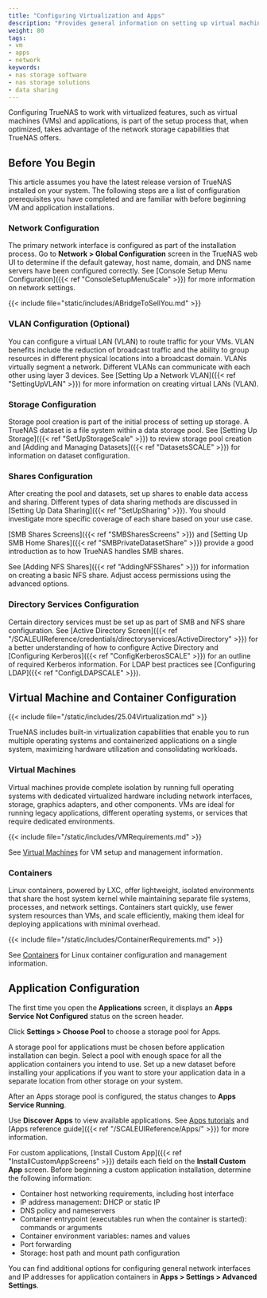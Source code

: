 ```yaml
---
title: "Configuring Virtualization and Apps"
description: "Provides general information on setting up virtual machines and applications in TrueNAS."
weight: 80
tags:
- vm
- apps
- network
keywords:
- nas storage software
- nas storage solutions
- data sharing
---
```


Configuring TrueNAS to work with virtualized features, such as virtual machines (VMs) and applications, is part of the setup process that, when optimized, takes advantage of the network storage capabilities that TrueNAS offers.

## Before You Begin

This article assumes you have the latest release version of TrueNAS installed on your system.
The following steps are a list of configuration prerequisites you have completed and are familiar with before beginning VM and application installations.

### Network Configuration

The primary network interface is configured as part of the installation process.
Go to **Network > Global Configuration** screen in the TrueNAS web UI to determine if the default gateway, host name, domain, and DNS name servers have been configured correctly.
See [Console Setup Menu Configuration]({{< ref "ConsoleSetupMenuScale" >}}) for more information on network settings.

{{< include file="static/includes/ABridgeToSellYou.md" >}}

### VLAN Configuration (Optional)

You can configure a virtual LAN (VLAN) to route traffic for your VMs.
VLAN benefits include the reduction of broadcast traffic and the ability to group resources in different physical locations into a broadcast domain.
VLANs virtually segment a network.
Different VLANs can communicate with each other using layer 3 devices.
See [Setting Up a Network VLAN]({{< ref "SettingUpVLAN" >}}) for more information on creating virtual LANs (VLAN).

### Storage Configuration

Storage pool creation is part of the initial process of setting up storage.
A TrueNAS dataset is a file system within a data storage pool.
See [Setting Up Storage]({{< ref "SetUpStorageScale" >}}) to review storage pool creation and [Adding and Managing Datasets]({{< ref "DatasetsSCALE" >}}) for information on dataset configuration.

### Shares Configuration

After creating the pool and datasets, set up shares to enable data access and sharing.
Different types of data sharing methods are discussed in [Setting Up Data Sharing]({{< ref "SetUpSharing" >}}).
You should investigate more specific coverage of each share based on your use case.

[SMB Shares Screens]({{< ref "SMBSharesScreens" >}}) and [Setting Up SMB Home Shares]({{< ref "SMBPrivateDatasetShare" >}}) provide a good introduction as to how TrueNAS handles SMB shares.

See [Adding NFS Shares]({{< ref "AddingNFSShares" >}}) for information on creating a basic NFS share.
Adjust access permissions using the advanced options.

### Directory Services Configuration

Certain directory services must be set up as part of SMB and NFS share configuration.
See [Active Directory Screen]({{< ref "/SCALEUIReference/credentials/directoryservices/ActiveDirectory" >}}) for a better understanding of how to configure Active Directory and [Configuring Kerberos]({{< ref "ConfigKerberosSCALE" >}}) for an outline of required Kerberos information.
For LDAP best practices see [Configuring LDAP]({{< ref "ConfigLDAPSCALE" >}}).

## Virtual Machine and Container Configuration

{{< include file="/static/includes/25.04Virtualization.md" >}}

TrueNAS includes built-in virtualization capabilities that enable you to run multiple operating systems and containerized applications on a single system, maximizing hardware utilization and consolidating workloads.

### Virtual Machines

Virtual machines provide complete isolation by running full operating systems with dedicated virtualized hardware including network interfaces, storage, graphics adapters, and other components. VMs are ideal for running legacy applications, different operating systems, or services that require dedicated environments.

{{< include file="/static/includes/VMRequirements.md" >}}

See [Virtual Machines](/scaletutorials/virtualmachines/) for VM setup and management information.

### Containers

Linux containers, powered by LXC, offer lightweight, isolated environments that share the host system kernel while maintaining separate file systems, processes, and network settings. Containers start quickly, use fewer system resources than VMs, and scale efficiently, making them ideal for deploying applications with minimal overhead.

{{< include file="/static/includes/ContainerRequirements.md" >}}

See [Containers](/scaletutorials/containers/) for Linux container configuration and management information.

## Application Configuration

The first time you open the **Applications** screen, it displays an <i class="fa fa-cog" aria-hidden="true"></i> **Apps Service Not Configured** status on the screen header.

Click **Settings > Choose Pool** to choose a storage pool for Apps.

A storage pool for applications must be chosen before application installation can begin.
Select a pool with enough space for all the application containers you intend to use.
Set up a new dataset before installing your applications if you want to store your application data in a separate location from other storage on your system.

After an Apps storage pool is configured, the status changes to <span class="iconify" data-icon="mdi:check-circle" color=#71BF44></span> **Apps Service Running**.

Use **Discover Apps** to view available applications.
See [Apps tutorials](https://www.truenas.com/docs/truenasapps/) and [Apps reference guide]({{< ref "/SCALEUIReference/Apps/" >}}) for more information.

For custom applications, [Install Custom App]({{< ref "InstallCustomAppScreens" >}}) details each field on the **Install Custom App** screen.
Before beginning a custom application installation, determine the following information:

* Container host networking requirements, including host interface
* IP address management: DHCP or static IP
* DNS policy and nameservers
* Container entrypoint (executables run when the container is started): commands or arguments
* Container environment variables: names and values
* Port forwarding
* Storage: host path and mount path configuration

You can find additional options for configuring general network interfaces and IP addresses for application containers in **Apps > Settings > Advanced Settings**.
